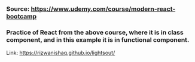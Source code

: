 ### Source: https://www.udemy.com/course/modern-react-bootcamp

### Practice of React from the above course, where it is in class component, and in this example it is in functional component.

Link: https://rizwanishaq.github.io/lightsout/
